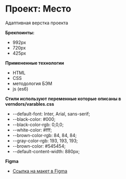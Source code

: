# Проект: Место

Адаптивная верстка проекта

**Брекпоинты:**

- 992px
- 720px
- 425px

**Примененные технологии**

- HTML
- CSS
- методология БЭМ
- js (es6)

**Стили используют переменные которые описаны в verndors/varables.css**

- --default-font: Inter, Arial, sans-serif;
- --black-color: #000;
- --black-color-rgb: 0,0,0;
- --white-color: #fff;
- --brown-color-rgb: 84, 84, 84;
- --gray-color-rgb: 193, 193, 193;
- --brown-color: #545454;
- --default-content-width: 880px;

**Figma**

* [Ссылка на макет в Figma](https://www.figma.com/file/2cn9N9jSkmxD84oJik7xL7/JavaScript.-Sprint-4?node-id=0%3A1)
